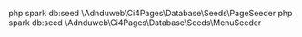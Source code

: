 php spark db:seed \\Adnduweb\\Ci4Pages\\Database\\Seeds\\PageSeeder
php spark db:seed \\Adnduweb\\Ci4Pages\\Database\\Seeds\\MenuSeeder